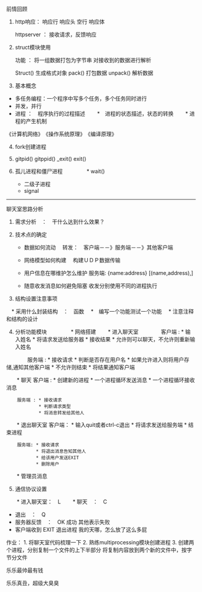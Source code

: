 前情回顾

1. http响应： 响应行 响应头 空行 响应体

   httpserver ： 接收请求，反馈响应

2. struct模块使用

   功能 ： 将一组数据打包为字节串
          对接收到的数据进行解析

   Struct() 生成格式对象
   pack() 打包数据
   unpack() 解析数据

3. 基本概念

  * 多任务编程：一个程序中写多个任务，多个任务同时进行
  * 并发，并行
  * 进程 ：　程序执行的过程描述
　　*　进程的状态描述，状态的转换
　　*  进程的产生机制

《计算机网络》　《操作系统原理》　《编译原理》


4. fork创建进程　

5. gitpid()  gitppid()
   _exit()  exit()

6. 孤儿进程和僵尸进程
　　
　　* wait()
   * 二级子进程
   * signal

*********************************

聊天室思路分析

1. 需求分析　：　干什么达到什么效果？

2. 技术点的确定　
　　
   * 数据如何流动
   　转发：　客户端－－》服务端－－》其他客户端

   * 网络模型如何构建
   　构建ＵＤＰ数据传输

   * 用户信息在哪维护怎么维护
     服务端: {name:address}
            [(name,address),]

   * 随意收发消息如何避免阻塞
     收发分别使用不同的进程执行

3. 结构设置注意事项

　* 采用什么封装结构　：　函数
　*　编写一个功能测试一个功能
　* 注意注释和结构的设计

4. 分析功能模块
　　
　　* 网络搭建
　　* 进入聊天室
　　　　客户端 : * 输入姓名
               * 将请求发送给服务器
               * 接收结果
               * 允许则可以聊天，不允许则重新输入姓名

　　　　服务端 : * 接收请求
               * 判断是否存在用户名
               * 如果允许进入则将用户存储,通知其他客户端
               * 不允许则结束
               * 将结果通知客户端

　　* 聊天
        客户端 : * 创建新的进程
                * 一个进程循环发送消息
                * 一个进程循环接收消息

        服务端 : * 接收请求
                * 判断请求类型
                * 将消息转发给其他人

　　* 退出聊天室
        客户端： * 输入quit或者ctrl-c退出
                * 将请求发送给服务端
                * 结束进程

        服务端: * 接收请求
               * 将退出消息告知其他人
               * 给该用户发送EXIT
               * 删除用户

　　* 管理员消息

5. 通信协议设置

　　* 进入聊天室：　L
　　* 聊天　：　C
   * 退出　：　Q
   * 服务器反馈　：　OK 成功  其他表示失败
   * 客户端收到 EXIT 退出进程
我的天哪，怎么放了这么多屁

作业： 1. 将聊天室代码梳理一下
      2. 熟练multiprocessing模块创建进程
      3. 创建两个进程，分别复制一个文件的上下半部分
      将复制内容放到两个新的文件中，按字节分文件

乐乐最帅最有钱


乐乐真丑，超级大臭臭






